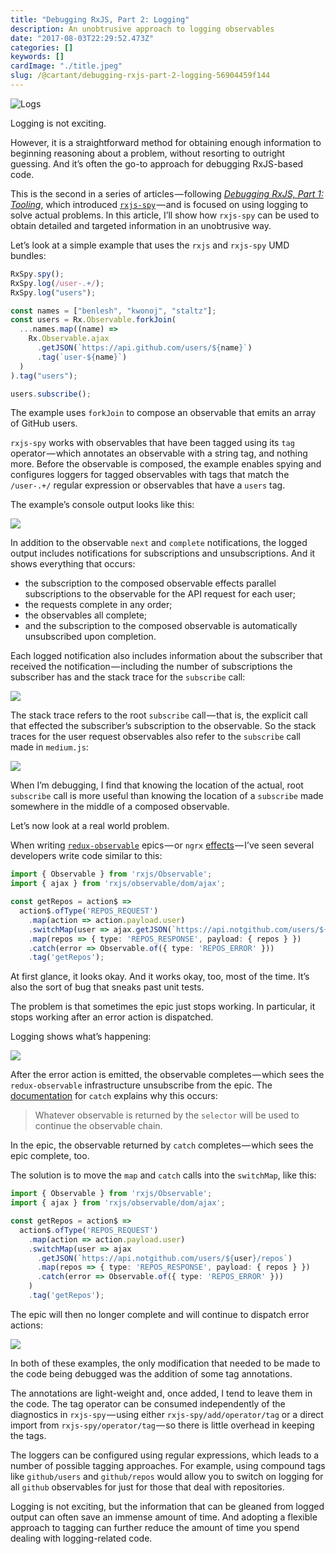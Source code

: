 ```yaml
---
title: "Debugging RxJS, Part 2: Logging"
description: An unobtrusive approach to logging observables
date: "2017-08-03T22:29:52.473Z"
categories: []
keywords: []
cardImage: "./title.jpeg"
slug: /@cartant/debugging-rxjs-part-2-logging-56904459f144
---
```


![Logs](title.jpeg)

Logging is not exciting.

However, it is a straightforward method for obtaining enough information to beginning reasoning about a problem, without resorting to outright guessing. And it’s often the go-to approach for debugging RxJS-based code.

This is the second in a series of articles — following [_Debugging RxJS, Part 1: Tooling_](https://medium.com/@cartant/debugging-rxjs-4f0340286dd3), which introduced [`rxjs-spy`](https://github.com/cartant/rxjs-spy) — and is focused on using logging to solve actual problems. In this article, I’ll show how `rxjs-spy` can be used to obtain detailed and targeted information in an unobtrusive way.

Let’s look at a simple example that uses the `rxjs` and `rxjs-spy` UMD bundles:

```ts
RxSpy.spy();
RxSpy.log(/user-.+/);
RxSpy.log("users");

const names = ["benlesh", "kwonoj", "staltz"];
const users = Rx.Observable.forkJoin(
  ...names.map((name) =>
    Rx.Observable.ajax
      .getJSON(`https://api.github.com/users/${name}`)
      .tag(`user-${name}`)
  )
).tag("users");

users.subscribe();
```

The example uses `forkJoin` to compose an observable that emits an array of GitHub users.

`rxjs-spy` works with observables that have been tagged using its `tag` operator — which annotates an observable with a string tag, and nothing more. Before the observable is composed, the example enables spying and configures loggers for tagged observables with tags that match the `/user-.+/` regular expression or observables that have a `users` tag.

The example’s console output looks like this:

![](screen-1.png)

In addition to the observable `next` and `complete` notifications, the logged output includes notifications for subscriptions and unsubscriptions. And it shows everything that occurs:

- the subscription to the composed observable effects parallel subscriptions to the observable for the API request for each user;
- the requests complete in any order;
- the observables all complete;
- and the subscription to the composed observable is automatically unsubscribed upon completion.

Each logged notification also includes information about the subscriber that received the notification — including the number of subscriptions the subscriber has and the stack trace for the `subscribe` call:

![](screen-2.png)

The stack trace refers to the root `subscribe` call — that is, the explicit call that effected the subscriber’s subscription to the observable. So the stack traces for the user request observables also refer to the `subscribe` call made in `medium.js`:

![](screen-3.png)

When I’m debugging, I find that knowing the location of the actual, root `subscribe` call is more useful than knowing the location of a `subscribe` made somewhere in the middle of a composed observable.

Let’s now look at a real world problem.

When writing [`redux-observable`](https://github.com/redux-observable/redux-observable) epics — or `ngrx` [effects](https://github.com/ngrx/effects) — I’ve seen several developers write code similar to this:

```ts
import { Observable } from 'rxjs/Observable';
import { ajax } from 'rxjs/observable/dom/ajax';

const getRepos = action$ =>
  action$.ofType('REPOS_REQUEST')
    .map(action => action.payload.user)
    .switchMap(user => ajax.getJSON(`https://api.notgithub.com/users/${user}/repos`))
    .map(repos => { type: 'REPOS_RESPONSE', payload: { repos } })
    .catch(error => Observable.of({ type: 'REPOS_ERROR' }))
    .tag('getRepos');
```

At first glance, it looks okay. And it works okay, too, most of the time. It’s also the sort of bug that sneaks past unit tests.

The problem is that sometimes the epic just stops working. In particular, it stops working after an error action is dispatched.

Logging shows what’s happening:

![](screen-4.png)

After the error action is emitted, the observable completes — which sees the `redux-observable` infrastructure unsubscribe from the epic. The [documentation](http://reactivex.io/rxjs/class/es6/Observable.js~Observable.html#instance-method-catch) for `catch` explains why this occurs:

> Whatever observable is returned by the `selector` will be used to continue the observable chain.

In the epic, the observable returned by `catch` completes — which sees the epic complete, too.

The solution is to move the `map` and `catch` calls into the `switchMap`, like this:

```ts
import { Observable } from 'rxjs/Observable';
import { ajax } from 'rxjs/observable/dom/ajax';

const getRepos = action$ =>
  action$.ofType('REPOS_REQUEST')
    .map(action => action.payload.user)
    .switchMap(user => ajax
      .getJSON(`https://api.notgithub.com/users/${user}/repos`)
      .map(repos => { type: 'REPOS_RESPONSE', payload: { repos } })
      .catch(error => Observable.of({ type: 'REPOS_ERROR' }))
    )
    .tag('getRepos');
```

The epic will then no longer complete and will continue to dispatch error actions:

![](screen-5.png)

In both of these examples, the only modification that needed to be made to the code being debugged was the addition of some tag annotations.

The annotations are light-weight and, once added, I tend to leave them in the code. The tag operator can be consumed independently of the diagnostics in `rxjs-spy` — using either `rxjs-spy/add/operator/tag` or a direct import from `rxjs-spy/operator/tag` — so there is little overhead in keeping the tags.

The loggers can be configured using regular expressions, which leads to a number of possible tagging approaches. For example, using compound tags like `github/users` and `github/repos` would allow you to switch on logging for all `github` observables for just for those that deal with repositories.

Logging is not exciting, but the information that can be gleaned from logged output can often save an immense amount of time. And adopting a flexible approach to tagging can further reduce the amount of time you spend dealing with logging-related code.
